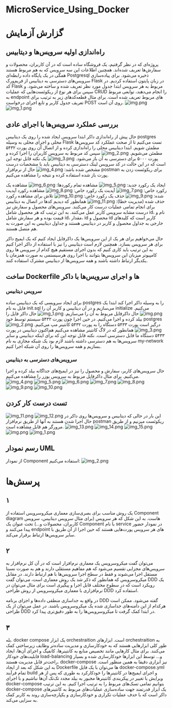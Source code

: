 # MicroService_Using_Docker
# گزارش آزمایش
## راه‌اندازی اولیه سرویس‌ها و دیتابیس
پروژه‌ای که در نظر گرفتیم، یک فروشگاه ساده است که در آن کاربران، محصولات و سفارش‌ها تعریف شده‌اند. همچنین اطلاعات این سه سرویس که به هم مربوط هستند همگی در یک پایگاه داده رابطه‌ای Postgresql ذخیره می‌شود. برای پیاده‌سازی سرویس‌های دسترسی به دیتابیس از فریم‌ورک Flask در زبان پایتون استفاده کردیم. در کد Flask مربوط به هر سرویس ابتدا جدول مورد نظر تعریف شده و ساخته می‌شود. و سپس برای هر نوع از ریکوئست‌هایی که عملیات CRUD را انجام می‌دهند، توابعی مربوط به endpoint های مربوط تعریف شده است. برای مثال قطعه‌کدهای زیر به ترتیب برای تعریف جدول کاربر و تابع اجرای درخواست POST روی آن است.
![img.png](images/img.png)
![img_1.png](images/img_1.png)
## بررسی عملکرد سرویس‌ها با اجرای عادی
حال پیش از راه‌اندازی داکر ابتدا سرویس ایجاد شده را روی یک دیتابیس postgres محلی و اجرای محلی به وسیله Flask تست می‌کنیم تا از صحت عملکرد کد سرویس‌ها مطمئن شویم.
ابتدا دیتابیس محلی را راه‌اندازی کرده و از اتصال آن روی پورت ۵۴۳۲ مطمئن می‌شویم.
![img_2.png](images/img_2.png)
سپس کد مربوط به سرویس کاربران را اجرا کرده و پورت ۵۰۰۰ برای دسترسی به آن باز می‌شود.
![img_3.png](images/img_3.png)
یک نکته قابل توجه این است که در این حالت در کد سرویس لینک دسترسی به دیتابیس باید با مشخصات درست مشخص شده باشد:
![img_4.png](images/img_4.png)
حال از نرم‌افزار postman برای ریکوئست زدن به پورت باز شده استفاده کرده و نتیجه را مشاهده می‌کنیم.

ایجاد یک رکورد جدید:
![img_5.png](images/img_5.png)
مشاهده تمام رکوردها:
![img_6.png](images/img_6.png)
مشاهده یک رکورد خاص:
![img_7.png](images/img_7.png)
آپدیت یک رکورد خاص:
![img_8.png](images/img_8.png)
مشاهده رکورد آپدیت شده:
![img_9.png](images/img_9.png)
حذف یک رکورد خاص:
![img_10.png](images/img_10.png)
تلاش برای مشاهده رکورد حذف شده (مدیریت خطا):
![img_11.png](images/img_11.png)
همانطور که دیدیم کدها در اتصال به دیتابیس برای انجام تمامی عملیات درست کار می‌کنند. سرویس‌های محصول و سفارش نیز درست مشابه سرویس کاربر عمل می‌کنند. به این ترتیب که هر محصول شامل id، نام و قیمت بوده و هر سفارش شامل id، مقدار، id محصول و id کاربر است که کلیدهای خارجی به جداول محصول و کاربر در دیتابیس هستند و جداول دیتابیس به این صورت به هم متصل هستند.

حال می‌خواهیم برای هر یک از این سرویس‌ها یک داکرفایل ایجاد کنیم که یک ایمیج داکر برای هر سرویس بسازد. همچنین لازم است دیتابیس را نیز با استفاده از داکر اجرا کنیم به این ترتیب باید کاری کنیم که بدون اجرای مستقیم هیچ کدام از سرویس ها روی کامپیوتر میزبان این سرویس‌ها بتوانند با اجرا روی هرسیستمی به صورت همزمان با یکدیگر ارتباط داشته باشند و همه سرویس‌ها از دیتابیس مشترک استفاده کنند.
## ساخت Dockerfile ها و اجرای سرویس‌ها با داکر
### سرویس دیتابیس
برای ایجاد سرویسی که یک دیتابیس ساده postgres را به وسیله داکر اجرا کند ابتدا یک فایل به نام init.sql می‌سازیم و در آن دیتابیس و کاربر آن را initialize می‌کنیم.
![img.png](images/images2/img.png)
حال داکرفایل مربوط به آن را می‌سازیم.
![img_1.png](images/images2/img_1.png)
حال داکر فایل را بیلد کرده و اجرا می‌کنیم. در حین اجرا چون پورت ۵۴۳۲ سیستم توسط خود postgres درگیر است پورت ۵۴۳۳ دستگاه را به پورت ۵۴۳۲ کانتینر مپ می‌کنیم.
![img_2.png](images/images2/img_2.png)
![img_3.png](images/images2/img_3.png)
همانطور که در لاگ کانتینر مشاهده می‌کنیم هم‌اکنون دیتابیس در پورت ۵۴۳۳ دستگاه ما قابل دسترسی است. نکته قابل توجه این که برای اینکه دیتابیس و سایر سرویس‌ها به هم دسترسی داشته باشند لازم بود یک شبکه مجازی به نام my-network بسازیم و همه سرویس‌ها را روی آن شبکه اجرا کنیم.
### سرویس‌های دسترسی به دیتابیس
حال سرویس‌های کاربر، سفارش و محصول را نیز در ایمیج‌های جداگانه بیلد کرده و اجرا می‌کنیم. برای مثال داکرفایل مربوط به سرویس یوزر را مشاهده می‌کنیم.
![img_4.png](images/images2/img_4.png)
![img_5.png](images/images2/img_5.png)
![img_6.png](images/images2/img_6.png)
![img_7.png](images/images2/img_7.png)
![img_8.png](images/images2/img_8.png)
![img_9.png](images/images2/img_9.png)
![img_10.png](images/images2/img_10.png)
## تست درست کار کردن
![img_11.png](images/images2/img_11.png)
![img_12.png](images/images2/img_12.png)
این بار در حالی که دیتابیس و سرویس‌ها روی داکر در حال اجرا شدن هستند به آنها از طریق نرم‌افزار postman ریکوئست میزنیم و از طریق مرورگر هم قابل مشاهده است.
![img_13.png](images/images2/img_13.png)
![img_14.png](images/images2/img_14.png)
![img_15.png](images/images2/img_15.png)
![img.png](images/images3/img.png)
![img_1.png](images/images3/img_1.png)
## رسم نمودار UML
از نمودار Component استفاده می‌کنیم:
![img_2.png](images/images3/img_2.png)


# پرسش‌ها
## ۱
یک روش مناسب برای بصری‌سازی معماری میکروسرویس استفاده از Component diagram هاست. به این شکل که هر سرویس (برای مثال سرویس دیتابیس، سرویس کاربران، محصولات و...) تحت عنوان یک Component با نام service در نمودار حضور پیدا می‌کنند و endpoint های هر سرویس پورت‌هایی هستند که حین اجرا از آن طریق با سایر سرویس‌ها ارتباط برقرار می‌کند. 
## ۲
می‌توان گفت میکروسرویس یک معماری نرم‌افزار است که در آن کل نرم‌افزار به سرویس‌های مجزایی تقسیم می‌شود که هم مفاهیم مستقلی دارند و هم به صورت نسبتا مستقل اجرا می‌شوند و فقط در سطح اجرا سرویس‌ها با هم ارتباط دارند. در مقابل میکروسرویس که همانطور که ذکر شد یک روش معماری است، می‌توان گفت DDD یک رویکرد است که در سطوح مختلف قابل اجرا و پیگیری است برای مثال می‌توان در نرم‌افزاری با معماری میکروسرویس از روش طراحی DDD استفاده کرد. 

در واقع به جداسازی منطقی داده‌ها و اجزای برنامه DDD گفته می‌شود. ممکن است هرکدام از این دامنه‌های جداسازی شده یک میکروسرویس باشند. در عمل می‌توان از یک طراحی DDD در ابتدا کمک گرفت تا میکروسرویس‌ها را به طور دقیق‌تری پیدا کرد.

## ۳
بله. docker compose یک ابزار orchestraition است. ابزارهای orchestraition به طور کلی ابزارهایی هستند که به خودکارسازی و مدیریت ساده‌تر وظایف زیرساختی کمک می‌کنند. برای مثال کارهایی مانند تخصیص منابع به کانتینرها، کانفیگ و اجرای آن‌ها، ایجاد قابلیت‌های خودکار load-balancing و... توسط این ابزارها خودکارسازی شده و بسیار راحت‌تر قابل مدیریت هستند. docker-compose نیز ابزاری دقیقا به همین منظور است. به این شکل که بعد از ایجاد Dockerfile ها می‌توان با یک فایل docker-compose.yml تمام فرآیند build و اجرای ایمیج‌ها در کانتینرها را خودکارکرد به طوری که پس از هر ویرایش یا تغییر در پیکربندی کانتینرها مجبور به بیلد مجدد تک‌تک آن‌ها نباشیم و با اجرای docker-compose بتوانیم تمامی تسک‌های مربوط را به ترتیب اجرا کنیم. به این ترتیب docker-compose یک ابزار قدرتمند جهت ساده‌سازی عملیات‌های مربوط به کانتینرهای داکر است که با حدف عملیات تکراری و خودکارسازی و یکپارچه‌سازی روند به کاربر کمک به سزایی می‌کند.